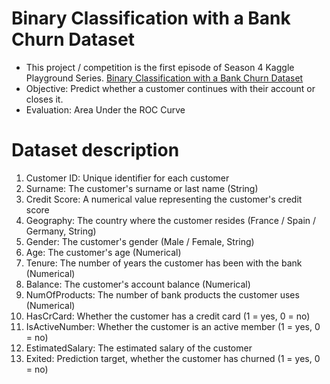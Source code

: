 # Binary Classification with a Bank Churn Dataset
* This project / competition is the first episode of Season 4 Kaggle Playground Series.
[Binary Classification with a Bank Churn Dataset](https://www.kaggle.com/competitions/playground-series-s4e1/overview)
* Objective: Predict whether a customer continues with their account or closes it.
* Evaluation: Area Under the ROC Curve

# Dataset description
1. Customer ID: Unique identifier for each customer
2. Surname: The customer's surname or last name (String)
3. Credit Score: A numerical value representing the customer's credit score
4. Geography: The country where the customer resides (France / Spain / Germany, String)
5. Gender: The customer's gender (Male / Female, String)
6. Age: The customer's age (Numerical)
7. Tenure: The number of years the customer has been with the bank (Numerical)
8. Balance: The customer's account balance (Numerical)
9. NumOfProducts: The number of bank products the customer uses (Numerical)
10. HasCrCard: Whether the customer has a credit card (1 = yes, 0 = no)
11. IsActiveNumber: Whether the customer is an active member (1 = yes, 0 = no)
12. EstimatedSalary: The estimated salary of the customer
13. Exited: Prediction target, whether the customer has churned (1 = yes, 0 = no)